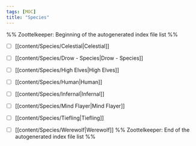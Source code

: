 ```yaml
---
tags: [MOC]
title: "Species"
---
```




%% Zoottelkeeper: Beginning of the autogenerated index file list  %%
- [ ]  [[content/Species/Celestial|Celestial]]
- [ ]  [[content/Species/Drow - Species|Drow - Species]]
- [ ]  [[content/Species/High Elves|High Elves]]
- [ ]  [[content/Species/Human|Human]]
- [ ]  [[content/Species/Infernal|Infernal]]
- [ ]  [[content/Species/Mind Flayer|Mind Flayer]]
- [ ]  [[content/Species/Tiefling|Tiefling]]
- [ ]  [[content/Species/Werewolf|Werewolf]]
%% Zoottelkeeper: End of the autogenerated index file list  %%

